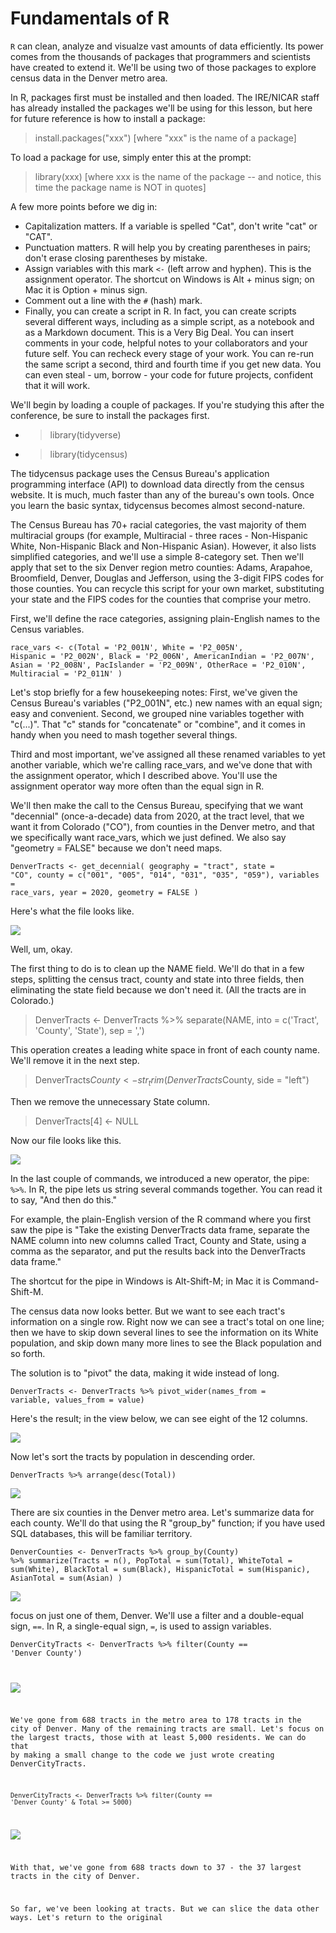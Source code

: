 # Fundamentals of R

<code>R</code> can clean, analyze and visualze vast amounts of data efficiently. Its power comes from the thousands of packages that programmers and scientists have created to extend it. We'll be using two of those packages to explore census data in the Denver metro area.

In R, packages first must be installed and then loaded. The IRE/NICAR staff has already installed the packages we'll be using for this lesson, but here for future reference is how to install a package:

> install.packages("xxx")  [where "xxx" is the name of a package]

To load a package for use, simply enter this at the prompt:

> library(xxx) [where xxx is the name of the package -- and notice, this time the package name is NOT in quotes]

A few more points before we dig in:

* Capitalization matters. If a variable is spelled "Cat", don't write "cat" or "CAT". 
* Punctuation matters. R will help you by creating parentheses in pairs; don't erase closing parentheses by mistake.
* Assign variables with this mark <code><-</code> (left arrow and hyphen). This is the assignment operator. The shortcut on Windows is Alt + minus sign; on Mac it is Option + minus sign.
* Comment out a line with the <code>#</code> (hash) mark.
* Finally, you can create a script in R. In fact, you can create scripts several different ways, including as a simple script, as a notebook and as a Markdown document. This is a Very Big Deal. You can insert comments in your code, helpful notes to your collaborators and your future self. You can recheck every stage of your work. You can re-run the same script a second, third and fourth time if you get new data. You can even steal - um, borrow - your code for future projects, confident that it will work. 

We'll begin by loading a couple of packages. If you're studying this after the conference, be sure to install the packages first.
  
  * > library(tidyverse)
  * > library(tidycensus)
  
The tidycensus package uses the Census Bureau's application programming interface (API) to download data directly from the census website. It is much, much faster than any of the bureau's own tools. Once you learn the basic syntax, tidycensus becomes almost second-nature.
  
The Census Bureau has 70+ racial categories, the vast majority of them multiracial groups (for example, Multiracial - three races - Non-Hispanic White, Non-Hispanic Black and Non-Hispanic Asian). However, it also lists simplified categories, and we'll use a simple 8-category set. Then we'll apply that set to the six Denver region metro counties: Adams, Arapahoe, Broomfield, Denver, Douglas and Jefferson, using the 3-digit FIPS codes for those counties. You can recycle this script for your own market, substituting your state and the FIPS codes for the counties that comprise your metro.  
  
First, we'll define the race categories, assigning plain-English names to the Census variables.

<code>race_vars <- c(Total = 'P2_001N',
               White = 'P2_005N',
               Hispanic = 'P2_002N',
               Black = 'P2_006N',
               AmericanIndian = 'P2_007N',
               Asian = 'P2_008N',
               PacIslander = 'P2_009N',
               OtherRace = 'P2_010N',
               Multiracial = 'P2_011N'
               )</code>
             
Let's stop briefly for a few housekeeping notes: First, we've given the Census Bureau's variables ("P2_001N", etc.) new names with an equal sign; easy and convenient. Second, we grouped nine variables together with "c(...)". That "c" stands for "concatenate" or "combine", and it comes in handy when you need to mash together several things. 
  
Third and most important, we've assigned all these renamed variables to yet another variable, which we're calling race_vars, and we've done that with the assignment operator, which I described above. You'll use the assignment operator way more often than the equal sign in R. 
  
We'll then make the call to the Census Bureau, specifying that we want "decennial" (once-a-decade) data from 2020, at the tract level, that we want it from Colorado ("CO"), from counties in the Denver metro, and that we specifically want race_vars, which we just defined. We also say "geometry = FALSE" because we don't need maps.
  
<code>DenverTracts <- get_decennial(
  geography = "tract",
  state = "CO",
  county = c("001", "005", "014", "031", "035", "059"),
  variables = race_vars,
  year = 2020,
  geometry = FALSE
)</code>
  
Here's what the file looks like.
  
![](https://github.com/roncampbell/IRE22/blob/images/DTracts1.png?raw=true)
  
Well, um, okay. 
  
The first thing to do is to clean up the NAME field. We'll do that in a few steps, splitting the census tract, county and state into three fields, then eliminating the state field because we don't need it. (All the tracts are in Colorado.)
  
> DenverTracts <- DenverTracts %>% 
  separate(NAME, into = c('Tract', 'County', 'State'), sep = ',')
  
This operation creates a leading white space in front of each county name. We'll remove it in the next step.
  
> DenverTracts$County <- str_trim(DenverTracts$County, side = "left") 
  
Then we remove the unnecessary State column.
  
> DenverTracts[4] <- NULL
  
Now our file looks like this.
  
![](https://github.com/roncampbell/IRE22/blob/images/DTracts2.png?raw=true)
  
In the last couple of commands, we introduced a new operator, the pipe: <code>%>%</code>. In R, the pipe lets us string several commands together. You can read it to say, "And then do this." 
  
For example, the plain-English version of the R command where you first saw the pipe is "Take the existing DenverTracts data frame, separate the NAME column into new columns called Tract, County and State, using a comma as the separator, and put the results back into the DenverTracts data frame." 
  
The shortcut for the pipe in Windows is Alt-Shift-M; in Mac it is Command-Shift-M.
                     
The census data now looks better. But we want to see each tract's information on a single row. Right now we can see a tract's total on one line; then we have to skip down several lines to see the information on its White population, and skip down many more lines to see the Black population and so forth. 
  
The solution is to "pivot" the data, making it wide instead of long.
  
<code>DenverTracts <- DenverTracts %>% 
  pivot_wider(names_from = variable, values_from = value)</code>
  
Here's the result; in the view below, we can see eight of the 12 columns.  
  
![](https://github.com/roncampbell/IRE22/blob/images/DTracts3a.png?raw=true)

Now let's sort the tracts by population in descending order. 
  
<code>DenverTracts %>%
  arrange(desc(Total))</code>
  
![](https://github.com/roncampbell/IRE22/blob/images/DTracts3b.png?raw=true)
  
There are six counties in the Denver metro area. Let's summarize data for each county. We'll do that using the R "group_by" function; if you have used  SQL databases, this will be familiar territory.
  
<code>DenverCounties <- DenverTracts %>% 
  group_by(County) %>%
  summarize(Tracts = n(),
            PopTotal = sum(Total),
            WhiteTotal = sum(White),
            BlackTotal = sum(Black),
            HispanicTotal = sum(Hispanic),
            AsianTotal = sum(Asian)
  ) </code>
  
![](https://github.com/roncampbell/IRE22/blob/images/DTracts5.png?raw=true)
  
  focus on just one of them, Denver. We'll use a filter and a double-equal sign, <code>==</code>. In R, a single-equal sign, <code>=</code>, is used to assign variables. 
  
<code>DenverCityTracts <- DenverTracts %>%
  filter(County == 'Denver County')
  
![](https://github.com/roncampbell/IRE22/blob/images/DTracts4b.png?raw=true)
 
We've gone from 688 tracts in the metro area to 178 tracts in the city of Denver. Many of the remaining tracts are small. Let's focus on the largest tracts, those with at least 5,000 residents. We can do that by making a small change to the code we just wrote creating DenverCityTracts.
  
<code>DenverCityTracts <- DenverTracts %>%
  filter(County == 'Denver County' & Total >= 5000)</code>
  
![](https://github.com/roncampbell/IRE22/blob/images/DTracts4c.png?raw=true)
 
With that, we've gone from 688 tracts down to 37 - the 37 largest tracts in the city of Denver.
  
So far, we've been looking at tracts. But we can slice the data other ways. Let's return to the original 
